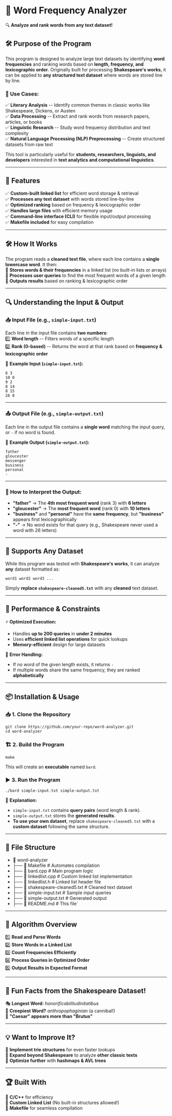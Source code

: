 📖 Word Frequency Analyzer
==========================

🔍 **Analyze and rank words from any text dataset!**

🛠 Purpose of the Program
-------------------------

This program is designed to analyze large text datasets by identifying **word frequencies** and ranking words based on **length, frequency, and lexicographic order**. Originally built for processing **Shakespeare's works**, it can be applied to **any structured text dataset** where words are stored line by line.

### 🔹 **Use Cases:**

✅ **Literary Analysis** -- Identify common themes in classic works like Shakespeare, Dickens, or Austen\
✅ **Data Processing** -- Extract and rank words from research papers, articles, or books\
✅ **Linguistic Research** -- Study word frequency distribution and text complexity\
✅ **Natural Language Processing (NLP) Preprocessing** -- Create structured datasets from raw text

This tool is particularly useful for **students, researchers, linguists, and developers** interested in **text analytics and computational linguistics**.

* * * * *

📌 Features
-----------

✅ **Custom-built linked list** for efficient word storage & retrieval\
✅ **Processes any text dataset** with words stored line-by-line\
✅ **Optimized ranking** based on frequency & lexicographic order\
✅ **Handles large files** with efficient memory usage\
✅ **Command-line interface (CLI)** for flexible input/output processing\
✅ **Makefile included** for easy compilation

* * * * *

🛠 How It Works
---------------

The program reads a **cleaned text file**, where each line contains a **single lowercase word**. It then:\
🔹 **Stores words & their frequencies** in a linked list (no built-in lists or arrays)\
🔹 **Processes user queries** to find the most frequent words of a given length\
🔹 **Outputs results** based on ranking & lexicographic order

* * * * *

🔍 Understanding the Input & Output
-----------------------------------

### 📥 **Input File (e.g., `simple-input.txt`)**

Each line in the input file contains **two numbers**:\
1️⃣ **Word length** -- Filters words of a specific length\
2️⃣ **Rank (0-based)** -- Returns the word at that rank based on **frequency & lexicographic order**

📌 **Example Input (`simple-input.txt`):**

`6 3`  
`10 0`  
`9 2`  
`8 14`  
`8 15`  
`26 0`  

* * * * *

### 📤 **Output File (e.g., `simple-output.txt`)**

Each line in the output file contains a **single word** matching the input query, or `-` if no word is found.

📌 **Example Output (`simple-output.txt`):**

`father`  
`gloucester`  
`messenger`  
`business`  
`personal`  
`-`  

* * * * *

### 📌 **How to Interpret the Output:**

-   **"father"** → The **4th most frequent word** (rank 3) with **6 letters**
-   **"gloucester"** → The **most frequent word** (rank 0) with **10 letters**
-   **"business"** and **"personal"** have the **same frequency**, but **"business"** appears first lexicographically
-   **"-"** → No word exists for that query (e.g., Shakespeare never used a word with 26 letters)

* * * * *

🔄 Supports Any Dataset
-----------------------

While this program was tested with **Shakespeare's works**, it can analyze **any** dataset formatted as:

`word1
word2
word3
...`

Simply **replace `shakespeare-cleaned5.txt`** with any **cleaned** text dataset.

* * * * *

🚀 Performance & Constraints
----------------------------

⚡ **Optimized Execution:**

-   Handles **up to 200 queries** in **under 2 minutes**
-   Uses **efficient linked list operations** for quick lookups
-   **Memory-efficient** design for large datasets

🔹 **Error Handling:**

-   If no word of the given length exists, it returns `-`
-   If multiple words share the same frequency, they are ranked **alphabetically**

* * * * *

📦 Installation & Usage
-----------------------

### 📥 1. Clone the Repository

`git clone https://github.com/your-repo/word-analyzer.git`  
`cd word-analyzer`

### 🏗 2. Build the Program

`make`

This will create an **executable** named `bard`.

### ▶️ 3. Run the Program

`./bard simple-input.txt simple-output.txt`

📌 **Explanation:**

-   `simple-input.txt` contains **query pairs** (word length & rank).
-   `simple-output.txt` stores the **generated results**.
-   **To use your own dataset**, replace `shakespeare-cleaned5.txt` with a **custom dataset** following the same structure.

* * * * *

📂 File Structure
-----------------

- 📂 word-analyzer
- ├── 📄 Makefile               # Automates compilation
- ├── 📄 bard.cpp               # Main program logic
- ├── 📄 linkedlist.cpp         # Custom linked list implementation
- ├── 📄 linkedlist.h           # Linked list header file
- ├── 📄 shakespeare-cleaned5.txt # Cleaned text dataset
- ├── 📄 simple-input.txt       # Sample input queries
- ├── 📄 simple-output.txt      # Generated output
- ├── 📄 README.md              # This file`

* * * * *

🎯 Algorithm Overview
---------------------

1️⃣ **Read and Parse Words**\
2️⃣ **Store Words in a Linked List**\
3️⃣ **Count Frequencies Efficiently**\
4️⃣ **Process Queries in Optimized Order**\
5️⃣ **Output Results in Expected Format**

* * * * *

📜 Fun Facts from the Shakespeare Dataset!
------------------------------------------

🎭 **Longest Word:** *honorificabilitudinitatibus*\
🧛 **Creepiest Word?** *anthropophaginian* (a cannibal!)\
🤴 **"Caesar" appears more than "Brutus"**

* * * * *

💡 Want to Improve It?
----------------------

🔹 **Implement trie structures** for even faster lookups\
🔹 **Expand beyond Shakespeare** to analyze **other classic texts**\
🔹 **Optimize further** with **hashmaps & AVL trees**

* * * * *

🏆 Built With
-------------

🔹 **C/C++** for efficiency\
🔹 **Custom Linked List** (No built-in structures allowed!)\
🔹 **Makefile** for seamless compilation
